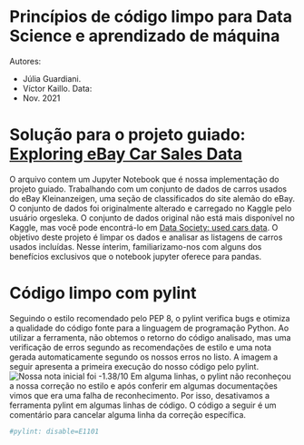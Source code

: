 # Princípios de código limpo para Data Science e aprendizado de máquina
Autores:
- Júlia Guardiani.
- Víctor Kaillo.
Data:
- Nov. 2021
# Solução para o projeto guiado: [Exploring eBay Car Sales Data](https://app.dataquest.io/c/54/m/294/guided-project%3A-exploring-ebay-car-sales-data/)
O arquivo []() contem um Jupyter Notebook que é nossa implementação do projeto guiado. Trabalhando com um conjunto de dados de carros usados do eBay Kleinanzeigen, uma seção de classificados do site alemão do eBay. O conjunto de dados foi originalmente alterado e carregado no Kaggle pelo usuário orgesleka. O conjunto de dados original não está mais disponível no Kaggle, mas você pode encontrá-lo em [Data Society: used cars data](https://data.world/data-society/used-cars-data). O objetivo deste projeto é limpar os dados e analisar as listagens de carros usados incluídas. Nesse ínterim, familiarizamo-nos com alguns dos benefícios exclusivos que o notebook jupyter oferece para pandas.
# Código limpo com pylint
Seguindo o estilo recomendado pelo PEP 8, o pylint verifica bugs e otimiza a qualidade do código fonte para a linguagem de programação Python. Ao utilizar a ferramenta, não obtemos o retorno do código analisado, mas uma verificação de erros segundo as recomendações de estilo e uma nota gerada automaticamente segundo os nossos erros no listo. A imagem a seguir apresenta a primeira execução do nosso código pelo pylint. ![Nossa nota inicial foi -1.38/10]()
Em alguma linhas, o pylint não reconheçou a nossa correção no estilo e após conferir em algumas documentações vimos que era uma falha de reconhecimento. Por isso, desativamos a ferramenta pylint em algumas linhas de código. O código a seguir é um comentário para cancelar alguma linha da correção específica.
~~~ python 
#pylint: disable=E1101
~~~~
